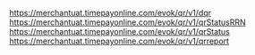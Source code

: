 https://merchantuat.timepayonline.com/evok/qr/v1/dqr
https://merchantuat.timepayonline.com/evok/qr/v1/qrStatusRRN
https://merchantuat.timepayonline.com/evok/qr/v1/qrStatus
https://merchantuat.timepayonline.com/evok/qr/v1/qrreport
